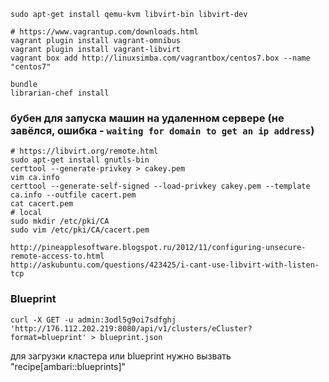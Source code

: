     sudo apt-get install qemu-kvm libvirt-bin libvirt-dev

    # https://www.vagrantup.com/downloads.html
    vagrant plugin install vagrant-omnibus
    vagrant plugin install vagrant-libvirt
    vagrant box add http://linuxsimba.com/vagrantbox/centos7.box --name "centos7"

    bundle
    librarian-chef install

### бубен для запуска машин на удаленном сервере (не завёлся, ошибка - `waiting for domain to get an ip address`)
    # https://libvirt.org/remote.html
    sudo apt-get install gnutls-bin
    certtool --generate-privkey > cakey.pem
    vim ca.info
    certtool --generate-self-signed --load-privkey cakey.pem --template ca.info --outfile cacert.pem
    cat cacert.pem
    # local
    sudo mkdir /etc/pki/CA
    sudo vim /etc/pki/CA/cacert.pem

    http://pineapplesoftware.blogspot.ru/2012/11/configuring-unsecure-remote-access-to.html
    http://askubuntu.com/questions/423425/i-cant-use-libvirt-with-listen-tcp



### Blueprint
    curl -X GET -u admin:3odl5g9oi7sdfghj 'http://176.112.202.219:8080/api/v1/clusters/eCluster?format=blueprint' > blueprint.json
для загрузки кластера или blueprint нужно вызвать "recipe[ambari::blueprints]"
